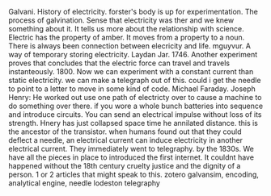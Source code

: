 Galvani. History of electricity. forster's body is up for experimentation. The process of galvination. Sense that electricity was ther and we knew something about it. It tells us more about the relationship with science.
Electric has the property of amber. It moves from a property to a noun. There is always been connection between elecricity and life. mguyvur. A way of temporary storing electricity. Laydan Jar.
1746. Another experiment proves that concludes that the electric force can travel and travels instanteously.
1800. Now we can experiment with a constant current than static electricity. 
we can make a telegraph out of this. could i get the needle to point to a letter to move in some kind of code. Michael Faraday. Joseph Henry: He worked out use one path of electricty over to cause a machine to do something over there. if you wore a whole bunch batteries into sequence and introduce circuits. You can send an electrical impulse without loss of its strength. Hnery has just collapsed space time he annilated distance. this is the ancestor of the transistor. 
when humans found out that they could deflect a needle, an electrical current can induce electricity in another electrical current. They immediately went to telegraphy. 
by the 1830s. We have all the pieces in place to introduced the first internet. 
It couldnt have happened without the 18th century cruelty justice and the dignity of a person.
1 or 2 articles that might speak to this. zotero
galvansim, encoding, analytical engine, needle lodeston telegraphy